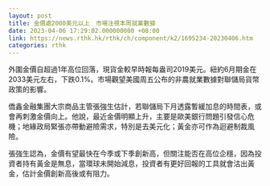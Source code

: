 ```yaml
---
layout: post
title: 金價處2000美元以上　市場注視本周就業數據
date: 2023-04-06 17:29:02.000000000 +08:00
link: https://news.rthk.hk/rthk/ch/component/k2/1695234-20230406.htm
categories: rthk
---
```


外圍金價自超過1年高位回落，現貨金較早時報每盎司2019美元。紐約6月期金在2033美元左右，下跌0.1%。市場觀望美國周五公布的非農就業數據對聯儲局貨幣政策的影響。

僑鑫金融集團大宗商品主管張強生估計，若聯儲局下月透露暫緩加息的時間表，或會再刺激金價向上。他說，最近金價明顯上升，主要是歐美銀行問題引發信心危機；地緣政局緊張亦帶動避險需求，特別是去美元化；黃金亦可作為迴避制裁風險。

張強生認為，金價有望最快在今季或下季創新高，但關注能否在高位企穩，因為投資者持有黃金是無息，當環球未開始減息，投資者有更好回報的工具就會沽出黃金，估計金價創新高後或有阻力。
